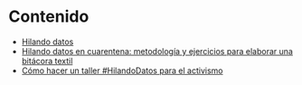 # Contenido

* [Hilando datos](README.md)
* [Hilando datos en cuarentena: metodología y ejercicios para elaborar una bitácora textil](hilando-datos-cuarentena.md)
* [Cómo hacer un taller #HilandoDatos para el activismo](guia_taller.md)

